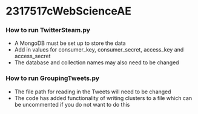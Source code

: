 # 2317517cWebScienceAE

### How to run TwitterSteam.py
* A MongoDB must be set up to store the data 
* Add in values for consumer_key, consumer_secret, access_key and access_secret
* The database and collection names may also need to be changed

### How to run GroupingTweets.py
* The file path for reading in the Tweets will need to be changed
* The code has added functionality of writing clusters to a file which can be uncommented if you do not want to do this
